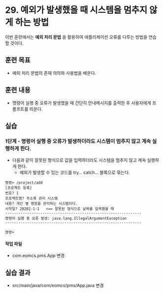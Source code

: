 # 29. 예외가 발생했을 때 시스템을 멈추지 않게 하는 방법

이번 훈련에서는 **예외 처리 문법** 을 활용하여 
애플리케이션 오류를 다루는 방법을 연습할 것이다.

## 훈련 목표

- 예외 처리 문법의 존재 의의와 사용법을 배운다.


## 훈련 내용

- 명령어 실행 중 오류가 발생했을 때 간단히 안내메시지를 출력한 후 사용자에게 프롬프트를 띄운다. 

## 실습


### 1단계 - 명령어 실행 중 오류가 발생하더라도 시스템이 멈추지 않고 계속 실행하게 한다.


- 다음과 같이 잘못된 형식으로 값을 입력하더라도 시스템을 멈추지 않고 계속 실행하게 한다.
  - 예외가 발생할 수 있는 코드를 try... catch... 블록으로 묶는다.

```
명령> /project/add
[프로젝트 등록]
번호? 1
프로젝트명? 주소록 관리 시스템
내용? 개인 별 명함을 관리하는 시스템이다.
시작일? 20202-1-1   <== 잘못된 형식으로 날짜를 입력했을 때
--------------------------------------------------------------
명령어 실행 중 오류 발생: java.lang.IllegalArgumentException
--------------------------------------------------------------

명령> 
```

#### 작업 파일

- com.eomcs.pms.App 변경


## 실습 결과

- src/main/java/com/eomcs/pms/App.java 변경

  